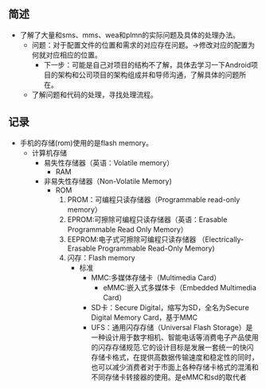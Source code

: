 ## 简述

- 了解了大量和sms、mms、wea和plmn的实际问题及具体的处理办法。
  - 问题：对于配置文件的位置和需求的对应存在问题。->修改对应的配置为何就对应相应的位置。
    - 下一步：可能是自己对项目的结构不了解，具体去学习一下Android项目的架构和公司项目的架构组成并和导师沟通，了解具体的问题所在。
  - 了解问题和代码的处理，寻找处理流程。

## 记录

- 手机的存储(rom)使用的是flash memory。
  - 计算机存储
    - 易失性存储器（英语：Volatile memory）
      - RAM
    - 非易失性存储器（Non-Volatile Memory)
      - ROM
        1. PROM：可编程只读存储器（Programmable read-only memory）
        2. EPROM:可擦除可编程只读存储器（英语：Erasable Programmable Read Only Memory）
        3. EEPROM:电子式可擦除可编程只读存储器 （Electrically-Erasable Programmable Read-Only Memory)
        4. 闪存：Flash memory
           - 标准
             - MMC:多媒体存储卡（Multimedia Card）
               - eMMC:嵌入式多媒体卡（Embedded Multimedia Card）
             - SD卡：Secure Digital，缩写为SD，全名为Secure Digital Memory Card，基于MMC
             - UFS：通用闪存存储（Universal Flash Storage）是一种设计用于数字相机、智能电话等消费电子产品使用的闪存存储规范.它的设计目标是发展一套统一的快闪存储卡格式，在提供高数据传输速度和稳定性的同时，也可以减少消费者对于市面上各种存储卡格式的混淆和不同存储卡转接器的使用。是eMMC和sd的取代者